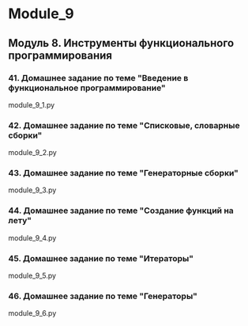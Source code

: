 # Module_9
## Модуль 8. Инструменты функционального программирования
### 41. Домашнее задание по теме "Введение в функциональное программирование" 
module_9_1.py
### 42. Домашнее задание по теме "Списковые, словарные сборки"
module_9_2.py
### 43. Домашнее задание по теме "Генераторные сборки"
module_9_3.py
### 44. Домашнее задание по теме "Создание функций на лету"
module_9_4.py
### 45. Домашнее задание по теме "Итераторы"
module_9_5.py
### 46. Домашнее задание по теме "Генераторы"
module_9_6.py
